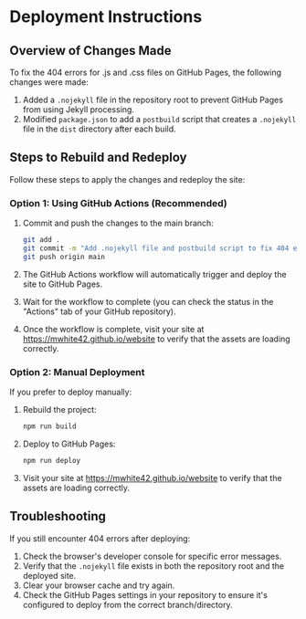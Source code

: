 # Deployment Instructions

## Overview of Changes Made

To fix the 404 errors for .js and .css files on GitHub Pages, the following changes were made:

1. Added a `.nojekyll` file in the repository root to prevent GitHub Pages from using Jekyll processing.
2. Modified `package.json` to add a `postbuild` script that creates a `.nojekyll` file in the `dist` directory after each build.

## Steps to Rebuild and Redeploy

Follow these steps to apply the changes and redeploy the site:

### Option 1: Using GitHub Actions (Recommended)

1. Commit and push the changes to the main branch:
   ```bash
   git add .
   git commit -m "Add .nojekyll file and postbuild script to fix 404 errors"
   git push origin main
   ```

2. The GitHub Actions workflow will automatically trigger and deploy the site to GitHub Pages.

3. Wait for the workflow to complete (you can check the status in the "Actions" tab of your GitHub repository).

4. Once the workflow is complete, visit your site at https://mwhite42.github.io/website to verify that the assets are loading correctly.

### Option 2: Manual Deployment

If you prefer to deploy manually:

1. Rebuild the project:
   ```bash
   npm run build
   ```

2. Deploy to GitHub Pages:
   ```bash
   npm run deploy
   ```

3. Visit your site at https://mwhite42.github.io/website to verify that the assets are loading correctly.

## Troubleshooting

If you still encounter 404 errors after deploying:

1. Check the browser's developer console for specific error messages.
2. Verify that the `.nojekyll` file exists in both the repository root and the deployed site.
3. Clear your browser cache and try again.
4. Check the GitHub Pages settings in your repository to ensure it's configured to deploy from the correct branch/directory.